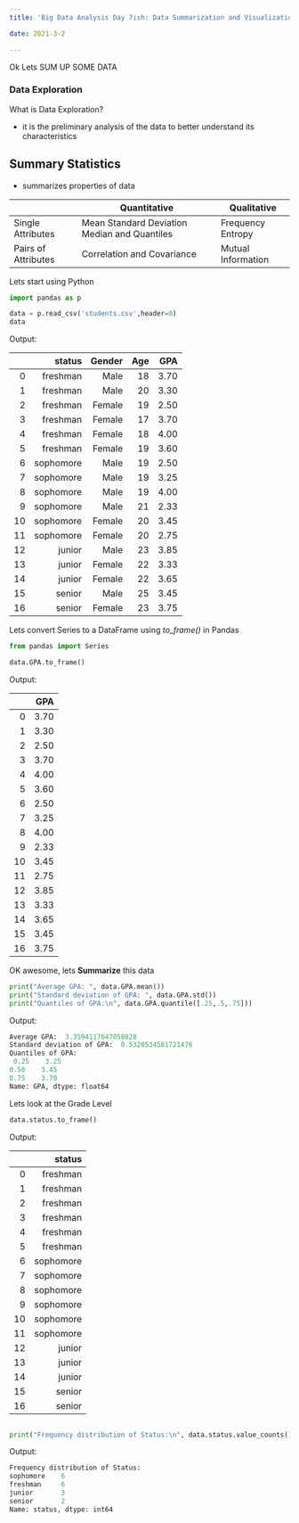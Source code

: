 ```yaml
---
title: 'Big Data Analysis Day 7ish: Data Summarization and Visualization '

date: 2021-3-2

---
```



Ok Lets SUM UP SOME DATA

### Data Exploration

What is Data Exploration?

- it is the preliminary analysis of the data to better understand its characteristics



## Summary Statistics

- summarizes properties of data

|                     | Quantitative                                 | Qualitative        |
|---------------------|----------------------------------------------|--------------------|
| Single Attributes   | Mean Standard Deviation Median and Quantiles | Frequency Entropy  |
| Pairs of Attributes | Correlation and Covariance                   | Mutual Information |


Lets start using Python

```python
import pandas as p

data = p.read_csv('students.csv',header=0)
data
```

Output:

|    |    status | Gender | Age |  GPA |
|---:|----------:|-------:|----:|-----:|
|  0 |  freshman |   Male |  18 | 3.70 |
|  1 |  freshman |   Male |  20 | 3.30 |
|  2 |  freshman | Female |  19 | 2.50 |
|  3 |  freshman | Female |  17 | 3.70 |
|  4 |  freshman | Female |  18 | 4.00 |
|  5 |  freshman | Female |  19 | 3.60 |
|  6 | sophomore |   Male |  19 | 2.50 |
|  7 | sophomore |   Male |  19 | 3.25 |
|  8 | sophomore |   Male |  19 | 4.00 |
|  9 | sophomore |   Male |  21 | 2.33 |
| 10 | sophomore | Female |  20 | 3.45 |
| 11 | sophomore | Female |  20 | 2.75 |
| 12 |    junior |   Male |  23 | 3.85 |
| 13 |    junior | Female |  22 | 3.33 |
| 14 |    junior | Female |  22 | 3.65 |
| 15 |    senior |   Male |  25 | 3.45 |
| 16 |    senior | Female |  23 | 3.75 |


Lets convert Series to a DataFrame using *to_frame()* in Pandas

```python
from pandas import Series

data.GPA.to_frame()
```

Output:

|    |  GPA |
|---:|-----:|
|  0 | 3.70 |
|  1 | 3.30 |
|  2 | 2.50 |
|  3 | 3.70 |
|  4 | 4.00 |
|  5 | 3.60 |
|  6 | 2.50 |
|  7 | 3.25 |
|  8 | 4.00 |
|  9 | 2.33 |
| 10 | 3.45 |
| 11 | 2.75 |
| 12 | 3.85 |
| 13 | 3.33 |
| 14 | 3.65 |
| 15 | 3.45 |
| 16 | 3.75 |

OK awesome, lets **Summarize** this data

```python
print("Average GPA: ", data.GPA.mean())
print("Standard deviation of GPA: ", data.GPA.std())
print("Quantiles of GPA:\n", data.GPA.quantile([.25,.5,.75]))

```

Output:

```python
Average GPA:  3.3594117647058828
Standard deviation of GPA:  0.5320534581721476
Quantiles of GPA:
 0.25    3.25
0.50    3.45
0.75    3.70
Name: GPA, dtype: float64
```

Lets look at the Grade Level

```python
data.status.to_frame()
```

Output:

|    |    status |
|---:|----------:|
|  0 |  freshman |
|  1 |  freshman |
|  2 |  freshman |
|  3 |  freshman |
|  4 |  freshman |
|  5 |  freshman |
|  6 | sophomore |
|  7 | sophomore |
|  8 | sophomore |
|  9 | sophomore |
| 10 | sophomore |
| 11 | sophomore |
| 12 |    junior |
| 13 |    junior |
| 14 |    junior |
| 15 |    senior |
| 16 |    senior |


```python

print("Frequency distribution of Status:\n", data.status.value_counts())
```

Output:

```python
Frequency distribution of Status:
sophomore    6
freshman     6
junior       3
senior       2
Name: status, dtype: int64
```

